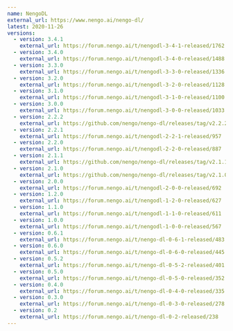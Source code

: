 ```yaml
---
name: NengoDL
external_url: https://www.nengo.ai/nengo-dl/
latest: 2020-11-26
versions:
  - version: 3.4.1
    external_url: https://forum.nengo.ai/t/nengodl-3-4-1-released/1762
  - version: 3.4.0
    external_url: https://forum.nengo.ai/t/nengodl-3-4-0-released/1488
  - version: 3.3.0
    external_url: https://forum.nengo.ai/t/nengodl-3-3-0-released/1336
  - version: 3.2.0
    external_url: https://forum.nengo.ai/t/nengodl-3-2-0-released/1128
  - version: 3.1.0
    external_url: https://forum.nengo.ai/t/nengodl-3-1-0-released/1100
  - version: 3.0.0
    external_url: https://forum.nengo.ai/t/nengodl-3-0-0-released/1033
  - version: 2.2.2
    external_url: https://github.com/nengo/nengo-dl/releases/tag/v2.2.2
  - version: 2.2.1
    external_url: https://forum.nengo.ai/t/nengodl-2-2-1-released/957
  - version: 2.2.0
    external_url: https://forum.nengo.ai/t/nengodl-2-2-0-released/887
  - version: 2.1.1
    external_url: https://github.com/nengo/nengo-dl/releases/tag/v2.1.1
  - version: 2.1.0
    external_url: https://github.com/nengo/nengo-dl/releases/tag/v2.1.0
  - version: 2.0.0
    external_url: https://forum.nengo.ai/t/nengodl-2-0-0-released/692
  - version: 1.2.0
    external_url: https://forum.nengo.ai/t/nengodl-1-2-0-released/627
  - version: 1.1.0
    external_url: https://forum.nengo.ai/t/nengodl-1-1-0-released/611
  - version: 1.0.0
    external_url: https://forum.nengo.ai/t/nengodl-1-0-0-released/567
  - version: 0.6.1
    external_url: https://forum.nengo.ai/t/nengo-dl-0-6-1-released/483
  - version: 0.6.0
    external_url: https://forum.nengo.ai/t/nengo-dl-0-6-0-released/445
  - version: 0.5.2
    external_url: https://forum.nengo.ai/t/nengo-dl-0-5-2-released/401
  - version: 0.5.0
    external_url: https://forum.nengo.ai/t/nengo-dl-0-5-0-released/352
  - version: 0.4.0
    external_url: https://forum.nengo.ai/t/nengo-dl-0-4-0-released/335
  - version: 0.3.0
    external_url: https://forum.nengo.ai/t/nengo-dl-0-3-0-released/278
  - version: 0.2
    external_url: https://forum.nengo.ai/t/nengo-dl-0-2-released/238
---
```

